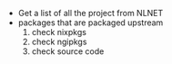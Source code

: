 - Get a list of all the project from NLNET
- packages that are packaged upstream
    1. check nixpkgs
    2. check ngipkgs
    3. check source code

